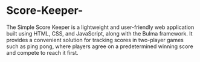 # Score-Keeper-
The Simple Score Keeper is a lightweight and user-friendly web application built using HTML, CSS, and JavaScript, along with the Bulma framework. It provides a convenient solution for tracking scores in two-player games such as ping pong, where players agree on a predetermined winning score and compete to reach it first.
